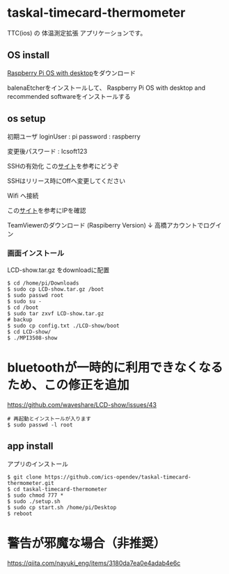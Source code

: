 taskal-timecard-thermometer
===

TTC(ios) の 体温測定拡張 アプリケーションです。

## OS install

[Raspberry Pi OS with desktop](https://www.raspberrypi.org/software/)をダウンロード

balenaEtcherをインストールして、
Raspberry Pi OS with desktop and recommended softwareをインストールする

## os setup

初期ユーザ
 loginUser : pi
 password  : raspberry

変更後パスワード : Icsoft123

SSHの有効化
この[サイト](https://qiita.com/tomokin966/items/bc22d09f97ebeb3955d2)を参考にどうぞ

SSHはリリース時にOffへ変更してください

Wifi へ接続

この[サイト](http://www.openspc2.org/reibun/RaspberryPI/OS/Raspbian/etc/0002/index.html)を参考にIPを確認

TeamViewerのダウンロード (Raspiberry Version)
↓
高橋アカウントでログイン

### 画面インストール

LCD-show.tar.gz をdownloadに配置

```
$ cd /home/pi/Downloads
$ sudo cp LCD-show.tar.gz /boot
$ sudo passwd root
$ sudo su -
$ cd /boot
$ sudo tar zxvf LCD-show.tar.gz
# backup
$ sudo cp config.txt ./LCD-show/boot
$ cd LCD-show/
$ ./MPI3508-show
```

# bluetoothが一時的に利用できなくなるため、この修正を追加
https://github.com/waveshare/LCD-show/issues/43

```
# 再起動とインストールが入ります
$ sudo passwd -l root
```


## app install

アプリのインストール
```
$ git clone https://github.com/ics-opendev/taskal-timecard-thermometer.git
$ cd taskal-timecard-thermometer
$ sudo chmod 777 *
$ sudo ./setup.sh
$ sudo cp start.sh /home/pi/Desktop
$ reboot
```

# 警告が邪魔な場合（非推奨）
https://qiita.com/nayuki_eng/items/3180da7ea0e4adab4e6c
